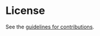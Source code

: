 # License

See the
[guidelines for contributions](https://github.com/ameyand/PDMv2-Registration/blob/main/CONTRIBUTING.md).
